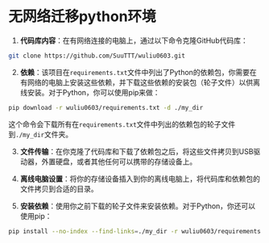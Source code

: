 # 无网络迁移python环境

1. **代码库内容**：在有网络连接的电脑上，通过以下命令克隆GitHub代码库：

```bash
git clone https://github.com/SuuTTT/wuliu0603.git
```

2. **依赖**：该项目在`requirements.txt`文件中列出了Python的依赖包，你需要在有网络的电脑上安装这些依赖，并下载这些依赖的安装包（轮子文件）以供离线安装。对于Python，你可以使用pip来做：

```bash
pip download -r wuliu0603/requirements.txt -d ./my_dir
```

这个命令会下载所有在`requirements.txt`文件中列出的依赖包的轮子文件到`./my_dir`文件夹。

3. **文件传输**：在你克隆了代码库和下载了依赖包之后，将这些文件拷贝到USB驱动器，外置硬盘，或者其他任何可以携带的存储设备上。

4. **离线电脑设置**：将你的存储设备插入到你的离线电脑上，将代码库和依赖包的文件拷贝到合适的目录。

5. **安装依赖**：使用你之前下载的轮子文件来安装依赖。对于Python，你还可以使用pip：

```bash
pip install --no-index --find-links=./my_dir -r wuliu0603/requirements.txt
```

